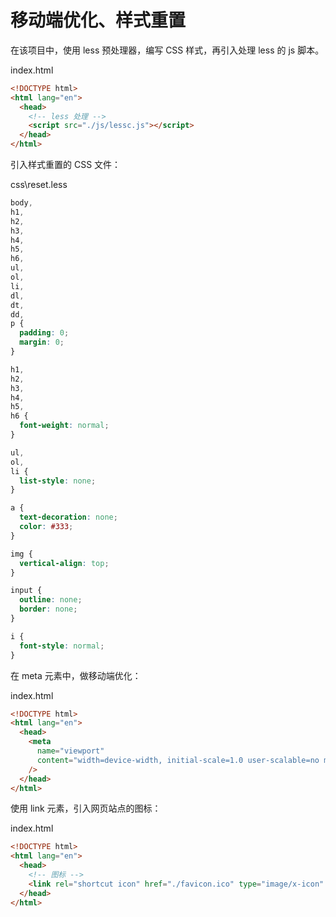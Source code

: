 # 移动端优化、样式重置

在该项目中，使用 less 预处理器，编写 CSS 样式，再引入处理 less 的 js 脚本。

index.html

```html
<!DOCTYPE html>
<html lang="en">
  <head>
    <!-- less 处理 -->
    <script src="./js/lessc.js"></script>
  </head>
</html>
```

引入样式重置的 CSS 文件：

css\reset.less

```css
body,
h1,
h2,
h3,
h4,
h5,
h6,
ul,
ol,
li,
dl,
dt,
dd,
p {
  padding: 0;
  margin: 0;
}

h1,
h2,
h3,
h4,
h5,
h6 {
  font-weight: normal;
}

ul,
ol,
li {
  list-style: none;
}

a {
  text-decoration: none;
  color: #333;
}

img {
  vertical-align: top;
}

input {
  outline: none;
  border: none;
}

i {
  font-style: normal;
}
```

在 meta 元素中，做移动端优化：

index.html

```html
<!DOCTYPE html>
<html lang="en">
  <head>
    <meta
      name="viewport"
      content="width=device-width, initial-scale=1.0 user-scalable=no maximun-scale-1.0 minimun-scale=1.0"
    />
  </head>
</html>
```

使用 link 元素，引入网页站点的图标：

index.html

```html
<!DOCTYPE html>
<html lang="en">
  <head>
    <!-- 图标 -->
    <link rel="shortcut icon" href="./favicon.ico" type="image/x-icon" />
  </head>
</html>
```
